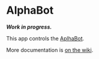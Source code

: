 AlphaBot
===

***Work in progress.***

This app controls the [AplhaBot](http://www.waveshare.com/wiki/AlphaBot).

More documentation is [on the wiki](https://github.com/rakeshpai/alphabot/wiki).
